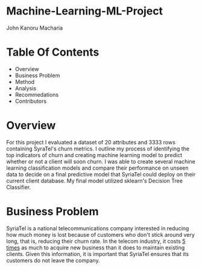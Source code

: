 # Machine-Learning-ML-Project
John Kanoru Macharia

# Table Of Contents
 - Overview
 - Business Problem
 - Method 
 - Analysis
 - Recommedations
 - Contributors
 
# Overview
For this project I evaluated a dataset of 20 attributes and 3333 rows containing SyraTel's churn metrics. I outline my process of identifying the top indicators of churn and creating machine learning model to predict whether or not a client will soon churn. I was able to create several machine learning classification models and compare their performance on unseen data to decide on a final predictive model that SyriaTel could deploy on their current client database. My final model utilized sklearn's Decision Tree Classifier.
 
# Business Problem 
SyriaTel is a national telecommunications company interested in reducing how much money is lost because of customers who don't stick around very long, that is, reducing their churn rate. In the telecom industry, it costs [5 times](https://towardsdatascience.com/customer-churn-in-telecom-segment-5e49356f39e50) as much to acquire new business than it does to maintain existing clients. Given this information, it is important that SyriaTel ensures that its customers do not leave the company.

